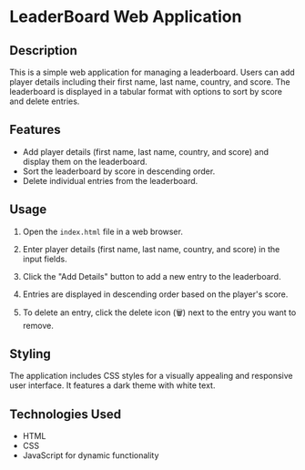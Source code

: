 # LeaderBoard Web Application

## Description
This is a simple web application for managing a leaderboard. Users can add player details including their first name, last name, country, and score. The leaderboard is displayed in a tabular format with options to sort by score and delete entries.

## Features
- Add player details (first name, last name, country, and score) and display them on the leaderboard.
- Sort the leaderboard by score in descending order.
- Delete individual entries from the leaderboard.

## Usage
1. Open the `index.html` file in a web browser.

2. Enter player details (first name, last name, country, and score) in the input fields.

3. Click the "Add Details" button to add a new entry to the leaderboard.

4. Entries are displayed in descending order based on the player's score.

5. To delete an entry, click the delete icon (&#x1f5d1;) next to the entry you want to remove.

## Styling
The application includes CSS styles for a visually appealing and responsive user interface. It features a dark theme with white text.

## Technologies Used
- HTML
- CSS
- JavaScript for dynamic functionality





